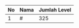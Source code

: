 | No | Nama            | Jumlah Level |
|----|-----------------|--------------|
| 1  | #    |    325        |

